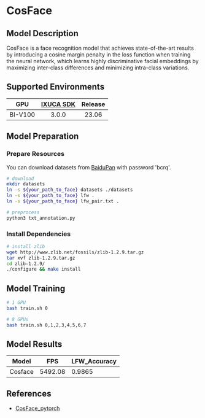 # CosFace

## Model Description

CosFace is a face recognition model that achieves state-of-the-art results by introducing a cosine margin penalty in the
loss function when training the neural network, which learns highly discriminative facial embeddings by maximizing
inter-class differences and minimizing intra-class variations.

## Supported Environments

| GPU    | [IXUCA SDK](https://gitee.com/deep-spark/deepspark#%E5%A4%A9%E6%95%B0%E6%99%BA%E7%AE%97%E8%BD%AF%E4%BB%B6%E6%A0%88-ixuca) | Release |
| :----: | :----: | :----: |
| BI-V100 | 3.0.0     |  23.06  |

## Model Preparation

### Prepare Resources

You can download datasets from [BaiduPan](https://pan.baidu.com/s/1qMxFR8H_ih0xmY-rKgRejw) with password 'bcrq'.

```bash
# download
mkdir datasets
ln -s ${your_path_to_face} datasets ./datasets
ln -s ${your_path_to_face} lfw .
ln -s ${your_path_to_face} lfw_pair.txt .

# preprocess
python3 txt_annotation.py
```

### Install Dependencies

```bash
# install zlib
wget http://www.zlib.net/fossils/zlib-1.2.9.tar.gz
tar xvf zlib-1.2.9.tar.gz
cd zlib-1.2.9/
./configure && make install
```

## Model Training

```bash
# 1 GPU
bash train.sh 0

# 8 GPUs
bash train.sh 0,1,2,3,4,5,6,7
```

## Model Results

| Model   | FPS     | LFW_Accuracy |
|---------|---------|--------------|
| Cosface | 5492.08 | 0.9865       |

## References

- [CosFace_pytorch](https://github.com/MuggleWang/CosFace_pytorch)
